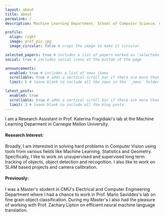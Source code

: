 ```yaml
---
layout: about
title: about
permalink: /
description: Machine Learning Department. School of Computer Science. Carnegie Mellon University.

profile:
  align: right
  image: prof_pic.jpg
  image_circular: false # crops the image to make it circular

selected_papers: true # includes a list of papers marked as "selected={true}"
social: true # includes social icons at the bottom of the page

announcements:
  enabled: true # includes a list of news items
  scrollable: true # adds a vertical scroll bar if there are more than 3 news items
  limit: 5 # leave blank to include all the news in the `_news` folder

latest_posts:
  enabled: true
  scrollable: true # adds a vertical scroll bar if there are more than 3 new posts items
  limit: 3 # leave blank to include all the blog posts
---
```


I am a Research Assistant in Prof. Katerina Fragidiaki's lab at the Machine Learning Deparment in Carnegie Mellon University.

#### Research Interest:
Broadly, I am interested in solving hard problems in Computer Vision using tools from various fields like Machine Learning, Statistics and Geometry. Specifically, I like to work on unsupervised and supervised long term tracking of objects, object detection and recognition. I also like to work on SLAM based projects and camera calibration.

#### Previously:
I was a Master's student in CMU's Electrical and Computer Engineering Department where I had a chance to work in Prof. Mario Saviddes's lab on fine grain object classification. During my Master's I also had the pleasure of working with Prof. Zachary Lipton on efficient neural machine language translation.

